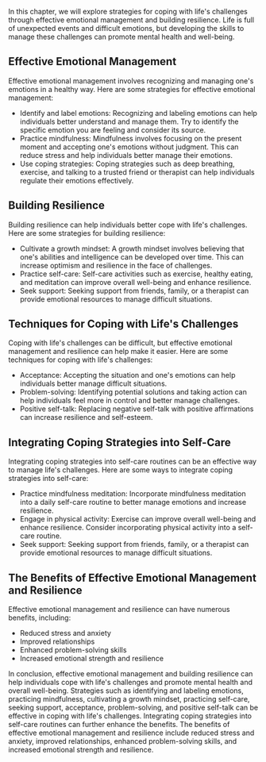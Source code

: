 
In this chapter, we will explore strategies for coping with life's challenges through effective emotional management and building resilience. Life is full of unexpected events and difficult emotions, but developing the skills to manage these challenges can promote mental health and well-being.

Effective Emotional Management
------------------------------

Effective emotional management involves recognizing and managing one's emotions in a healthy way. Here are some strategies for effective emotional management:

* Identify and label emotions: Recognizing and labeling emotions can help individuals better understand and manage them. Try to identify the specific emotion you are feeling and consider its source.
* Practice mindfulness: Mindfulness involves focusing on the present moment and accepting one's emotions without judgment. This can reduce stress and help individuals better manage their emotions.
* Use coping strategies: Coping strategies such as deep breathing, exercise, and talking to a trusted friend or therapist can help individuals regulate their emotions effectively.

Building Resilience
-------------------

Building resilience can help individuals better cope with life's challenges. Here are some strategies for building resilience:

* Cultivate a growth mindset: A growth mindset involves believing that one's abilities and intelligence can be developed over time. This can increase optimism and resilience in the face of challenges.
* Practice self-care: Self-care activities such as exercise, healthy eating, and meditation can improve overall well-being and enhance resilience.
* Seek support: Seeking support from friends, family, or a therapist can provide emotional resources to manage difficult situations.

Techniques for Coping with Life's Challenges
--------------------------------------------

Coping with life's challenges can be difficult, but effective emotional management and resilience can help make it easier. Here are some techniques for coping with life's challenges:

* Acceptance: Accepting the situation and one's emotions can help individuals better manage difficult situations.
* Problem-solving: Identifying potential solutions and taking action can help individuals feel more in control and better manage challenges.
* Positive self-talk: Replacing negative self-talk with positive affirmations can increase resilience and self-esteem.

Integrating Coping Strategies into Self-Care
--------------------------------------------

Integrating coping strategies into self-care routines can be an effective way to manage life's challenges. Here are some ways to integrate coping strategies into self-care:

* Practice mindfulness meditation: Incorporate mindfulness meditation into a daily self-care routine to better manage emotions and increase resilience.
* Engage in physical activity: Exercise can improve overall well-being and enhance resilience. Consider incorporating physical activity into a self-care routine.
* Seek support: Seeking support from friends, family, or a therapist can provide emotional resources to manage difficult situations.

The Benefits of Effective Emotional Management and Resilience
-------------------------------------------------------------

Effective emotional management and resilience can have numerous benefits, including:

* Reduced stress and anxiety
* Improved relationships
* Enhanced problem-solving skills
* Increased emotional strength and resilience

In conclusion, effective emotional management and building resilience can help individuals cope with life's challenges and promote mental health and overall well-being. Strategies such as identifying and labeling emotions, practicing mindfulness, cultivating a growth mindset, practicing self-care, seeking support, acceptance, problem-solving, and positive self-talk can be effective in coping with life's challenges. Integrating coping strategies into self-care routines can further enhance the benefits. The benefits of effective emotional management and resilience include reduced stress and anxiety, improved relationships, enhanced problem-solving skills, and increased emotional strength and resilience.
